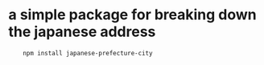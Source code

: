 # a simple package for breaking down the japanese address

        npm install japanese-prefecture-city